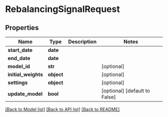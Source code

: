 # RebalancingSignalRequest

## Properties
Name | Type | Description | Notes
------------ | ------------- | ------------- | -------------
**start_date** | **date** |  | 
**end_date** | **date** |  | 
**model_id** | **str** |  | [optional] 
**initial_weights** | **object** |  | [optional] 
**settings** | **object** |  | [optional] 
**update_model** | **bool** |  | [optional] [default to False]

[[Back to Model list]](../README.md#documentation-for-models) [[Back to API list]](../README.md#documentation-for-api-endpoints) [[Back to README]](../README.md)



